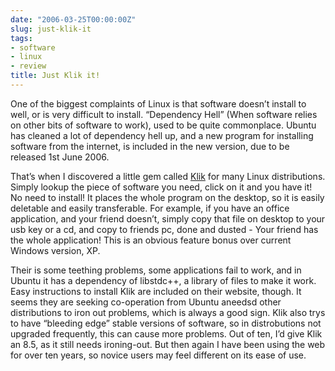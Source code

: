 ```yaml
---
date: "2006-03-25T00:00:00Z"
slug: just-klik-it
tags:
- software
- linux
- review
title: Just Klik it!
---
```


One of the biggest complaints of Linux is that software doesn’t install to
well, or is very difficult to install. “Dependency Hell” (When software relies
on other bits of software to work), used to be quite commonplace. Ubuntu has
cleaned a lot of dependency hell up, and a new program for installing software
from the internet, is included in the new version, due to be released 1st June
2006.

That’s when I discovered a little gem called [Klik][] for many Linux
distributions. Simply lookup the piece of software you need, click on it and
you have it! No need to install! It places the whole program on the desktop,
so it is easily deletable and easily transferable. For example, if you have an
office application, and your friend doesn’t, simply copy that file on desktop
to your usb key or a cd, and copy to friends pc, done and dusted - Your friend
has the whole application! This is an obvious feature bonus over current
Windows version, XP.

Their is some teething problems, some applications fail to work, and in Ubuntu
it has a dependency of libstdc++, a library of files to make it work. Easy
instructions to install Klik are included on their website, though. It seems
they are seeking co-operation from Ubuntu aneedsd other distributions to iron
out problems, which is always a good sign. Klik also trys to have “bleeding
edge” stable versions of software, so in distrobutions not upgraded
frequently, this can cause more problems. Out of ten, I’d give Klik an 8.5, as
it still needs ironing-out. But then again I have been using the web for over
ten years, so novice users may feel different on its ease of use.

[Klik]: http://klik.atekon.de/ "Klik it!"